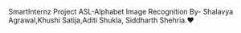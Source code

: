 SmartInternz Project
ASL-Alphabet Image Recognition
By- Shalavya Agrawal,Khushi Satija,Aditi Shukla, Siddharth Shehria.❤️
